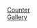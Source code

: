 <a href="https://javascript-oop-project.vercel.app">Counter</a>
<br>
<a href="https://javascript-oop-project-q5rv.vercel.app/">Gallery</a>
